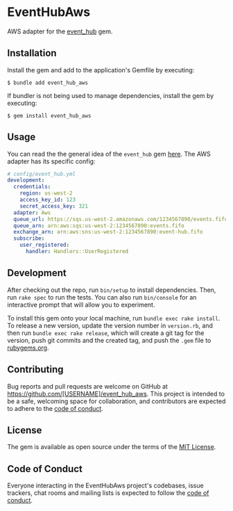 # EventHubAws

AWS adapter for the [event_hub](https://github.com/seekingalpha/event_hub) gem.

## Installation

Install the gem and add to the application's Gemfile by executing:

    $ bundle add event_hub_aws

If bundler is not being used to manage dependencies, install the gem by executing:

    $ gem install event_hub_aws

## Usage

You can read the the general idea of the `event_hub` gem [here](https://github.com/seekingalpha/event_hub).
The AWS adapter has its specific config:

```yaml
# config/event_hub.yml
development:
  credentials:
    region: us-west-2
    access_key_id: 123
    secret_access_key: 321
  adapter: Aws
  queue_url: https://sqs.us-west-2.amazonaws.com/1234567890/events.fifo
  queue_arn: arn:aws:sqs:us-west-2:1234567890:events.fifo
  exchange_arn: arn:aws:sns:us-west-2:1234567890:event-hub.fifo
  subscribe:
    user_registered:
      handler: Handlers::UserRegistered
```

## Development

After checking out the repo, run `bin/setup` to install dependencies. Then, run `rake spec` to run the tests. You can also run `bin/console` for an interactive prompt that will allow you to experiment.

To install this gem onto your local machine, run `bundle exec rake install`. To release a new version, update the version number in `version.rb`, and then run `bundle exec rake release`, which will create a git tag for the version, push git commits and the created tag, and push the `.gem` file to [rubygems.org](https://rubygems.org).

## Contributing

Bug reports and pull requests are welcome on GitHub at https://github.com/[USERNAME]/event_hub_aws. This project is intended to be a safe, welcoming space for collaboration, and contributors are expected to adhere to the [code of conduct](https://github.com/[USERNAME]/event_hub_aws/blob/master/CODE_OF_CONDUCT.md).

## License

The gem is available as open source under the terms of the [MIT License](https://opensource.org/licenses/MIT).

## Code of Conduct

Everyone interacting in the EventHubAws project's codebases, issue trackers, chat rooms and mailing lists is expected to follow the [code of conduct](https://github.com/[USERNAME]/event_hub_aws/blob/master/CODE_OF_CONDUCT.md).
